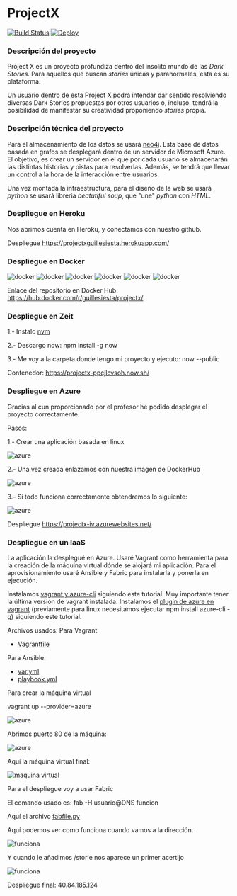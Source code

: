 # ProjectX

[![Build Status](https://travis-ci.org/guillesiesta/ProjectX.svg?branch=master)](https://travis-ci.org/guillesiesta/ProjectX)
[![Deploy](https://www.herokucdn.com/deploy/button.svg)](https://heroku.com/deploy?template=https://github.com/guillesiesta/ProjectX)

### Descripción del proyecto

Project X es un proyecto profundiza dentro del insólito mundo de las *Dark Stories*. Para aquellos que buscan *stories* únicas y paranormales, esta es su plataforma.

Un usuario dentro de esta Project X podrá intendar dar sentido resolviendo diversas Dark Stories propuestas por otros usuarios o, incluso, tendrá la posibilidad de manifestar su creatividad proponiendo *stories* propia.

### Descripción técnica del proyecto

Para el almacenamiento de los datos se usará [neo4j](https://neo4j.com/). Esta base de datos basada en grafos se desplegará dentro de un servidor de Microsoft Azure. El objetivo, es crear un servidor en el que por cada usuario se almacenarán las distintas historias y pistas para resolverlas. Además, se tendrá que llevar un control a la hora de la interacción entre usuarios.

Una vez montada la infraestructura, para el diseño de la web se usará *python* se usará libreria *beatutiful soup*, que "une" *python* con *HTML*.

### Despliegue en Heroku

Nos abrimos cuenta en Heroku, y conectamos con nuestro github.

Despliegue https://projectxguillesiesta.herokuapp.com/

### Despliegue en Docker

![docker](imgs/iv.png)
![docker](imgs/iv2.png)
![docker](imgs/dockerhub_success.png)
![docker](imgs/clouddocker_linked.png)
![docker](imgs/cloud_linked_2.png)
![docker](imgs/linked_cloud_3.png)


Enlace del repositorio en Docker Hub:  https://hub.docker.com/r/guillesiesta/projectx/


### Despliegue en Zeit

1.- Instalo [nvm](https://www.liquidweb.com/kb/how-to-install-nvm-node-version-manager-for-node-js-on-ubuntu-12-04-lts/)

2.- Descargo now: npm install -g now

3.- Me voy a la carpeta donde tengo mi proyecto y ejecuto: now --public

Contenedor: https://projectx-ppcjlcvsoh.now.sh/

### Despliegue en Azure

Gracias al cun proporcionado por el profesor he podido desplegar el proyecto correctamente. 

Pasos:

1.- Crear una aplicación basada en linux

![azure](imgs/azure1.png)

2.- Una vez creada enlazamos con nuestra imagen de DockerHub

![azure](imgs/azure2.png)

3.- Si todo funciona correctamente obtendremos lo siguiente:

![azure](imgs/azure3.png)

Despliegue https://projectx-iv.azurewebsites.net/

### Despliegue en un IaaS

La aplicación la desplegué en Azure. Usaré Vagrant como herramienta para la creación de la máquina virtual dónde se alojará mi aplicación. Para el aprovisionamiento usaré Ansible y Fabric para instalarla y ponerla en ejecución.

Instalamos [vagrant y azure-cli](https://github.com/Azure/vagrant-azure) siguiendo este tutorial. Muy importante tener la última versión de vagrant instalada.
Instalamos el [plugin de azure en vagrant](https://github.com/softwaresaved/vagrant-azure-recomp) (previamente para linux necesitamos ejecutar npm install azure-cli -g) siguiendo este tutorial.

Archivos usados:
Para Vagrant
* [Vagrantfile](https://github.com/guillesiesta/ProjectX/blob/master/Vagrantfile)

Para Ansible:
* [var.yml](https://github.com/guillesiesta/ProjectX/blob/master/var.yml)
* [playbook.yml](https://github.com/guillesiesta/ProjectX/blob/master/playbook.yml)

Para crear la máquina virtual

vagrant up --provider=azure

![azure](imgs/azure4.png)

Abrimos puerto 80 de la máquina:

![azure](imgs/azure5.png)

Aquí la máquina virtual final:

![maquina virtual](imgs/maquinavirtual1_A.png)

Para el despliegue voy a usar Fabric

El comando usado es: fab -H usuario@DNS funcion

Aquí el archivo [fabfile.py](https://github.com/guillesiesta/ProjectX/blob/master/fabfile.py)

Aquí podemos ver como funciona cuando vamos a la dirección.

![funciona](imgs/funciona1.png)

Y cuando le añadimos /storie nos aparece un primer acertijo

![funciona](imgs/funciona2.png)

Despliegue final: 40.84.185.124
